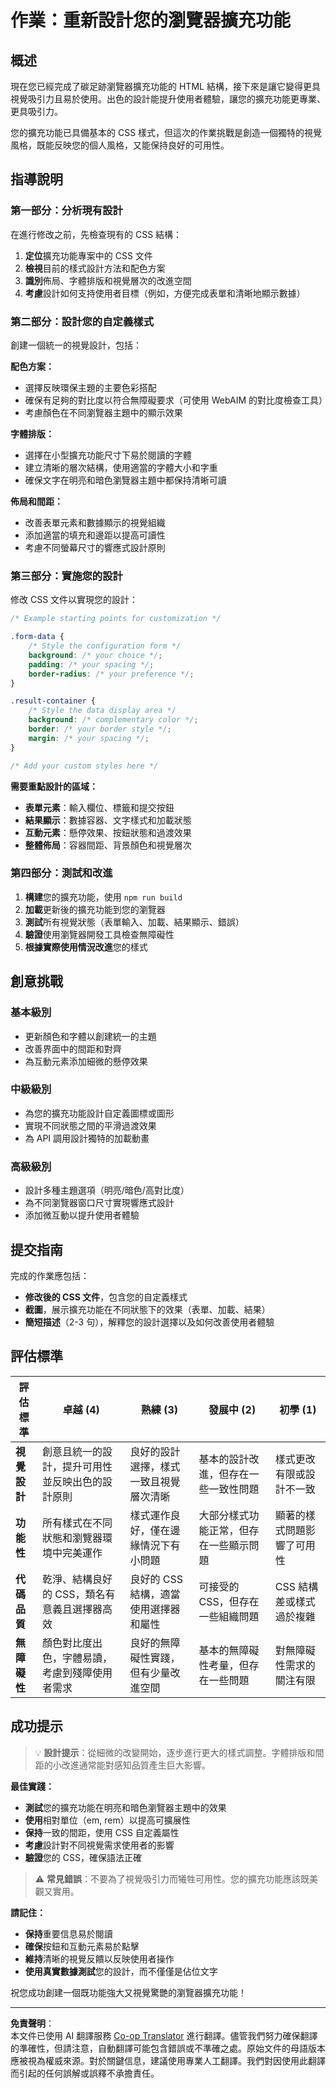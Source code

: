 <!--
CO_OP_TRANSLATOR_METADATA:
{
  "original_hash": "b6897c02603d0045dd6d8256e8714baa",
  "translation_date": "2025-10-22T22:57:49+00:00",
  "source_file": "5-browser-extension/1-about-browsers/assignment.md",
  "language_code": "mo"
}
-->
# 作業：重新設計您的瀏覽器擴充功能

## 概述

現在您已經完成了碳足跡瀏覽器擴充功能的 HTML 結構，接下來是讓它變得更具視覺吸引力且易於使用。出色的設計能提升使用者體驗，讓您的擴充功能更專業、更具吸引力。

您的擴充功能已具備基本的 CSS 樣式，但這次的作業挑戰是創造一個獨特的視覺風格，既能反映您的個人風格，又能保持良好的可用性。

## 指導說明

### 第一部分：分析現有設計

在進行修改之前，先檢查現有的 CSS 結構：

1. **定位**擴充功能專案中的 CSS 文件
2. **檢視**目前的樣式設計方法和配色方案
3. **識別**佈局、字體排版和視覺層次的改進空間
4. **考慮**設計如何支持使用者目標（例如，方便完成表單和清晰地顯示數據）

### 第二部分：設計您的自定義樣式

創建一個統一的視覺設計，包括：

**配色方案：**
- 選擇反映環保主題的主要色彩搭配
- 確保有足夠的對比度以符合無障礙要求（可使用 WebAIM 的對比度檢查工具）
- 考慮顏色在不同瀏覽器主題中的顯示效果

**字體排版：**
- 選擇在小型擴充功能尺寸下易於閱讀的字體
- 建立清晰的層次結構，使用適當的字體大小和字重
- 確保文字在明亮和暗色瀏覽器主題中都保持清晰可讀

**佈局和間距：**
- 改善表單元素和數據顯示的視覺組織
- 添加適當的填充和邊距以提高可讀性
- 考慮不同螢幕尺寸的響應式設計原則

### 第三部分：實施您的設計

修改 CSS 文件以實現您的設計：

```css
/* Example starting points for customization */

.form-data {
    /* Style the configuration form */
    background: /* your choice */;
    padding: /* your spacing */;
    border-radius: /* your preference */;
}

.result-container {
    /* Style the data display area */
    background: /* complementary color */;
    border: /* your border style */;
    margin: /* your spacing */;
}

/* Add your custom styles here */
```

**需要重點設計的區域：**
- **表單元素**：輸入欄位、標籤和提交按鈕
- **結果顯示**：數據容器、文字樣式和加載狀態
- **互動元素**：懸停效果、按鈕狀態和過渡效果
- **整體佈局**：容器間距、背景顏色和視覺層次

### 第四部分：測試和改進

1. **構建**您的擴充功能，使用 `npm run build`
2. **加載**更新後的擴充功能到您的瀏覽器
3. **測試**所有視覺狀態（表單輸入、加載、結果顯示、錯誤）
4. **驗證**使用瀏覽器開發工具檢查無障礙性
5. **根據實際使用情況改進**您的樣式

## 創意挑戰

### 基本級別
- 更新顏色和字體以創建統一的主題
- 改善界面中的間距和對齊
- 為互動元素添加細微的懸停效果

### 中級級別
- 為您的擴充功能設計自定義圖標或圖形
- 實現不同狀態之間的平滑過渡效果
- 為 API 調用設計獨特的加載動畫

### 高級級別
- 設計多種主題選項（明亮/暗色/高對比度）
- 為不同瀏覽器窗口尺寸實現響應式設計
- 添加微互動以提升使用者體驗

## 提交指南

完成的作業應包括：

- **修改後的 CSS 文件**，包含您的自定義樣式
- **截圖**，展示擴充功能在不同狀態下的效果（表單、加載、結果）
- **簡短描述**（2-3 句），解釋您的設計選擇以及如何改善使用者體驗

## 評估標準

| 評估標準 | 卓越 (4) | 熟練 (3) | 發展中 (2) | 初學 (1) |
|----------|----------|----------|----------|----------|
| **視覺設計** | 創意且統一的設計，提升可用性並反映出色的設計原則 | 良好的設計選擇，樣式一致且視覺層次清晰 | 基本的設計改進，但存在一些一致性問題 | 樣式更改有限或設計不一致 |
| **功能性** | 所有樣式在不同狀態和瀏覽器環境中完美運作 | 樣式運作良好，僅在邊緣情況下有小問題 | 大部分樣式功能正常，但存在一些顯示問題 | 顯著的樣式問題影響了可用性 |
| **代碼品質** | 乾淨、結構良好的 CSS，類名有意義且選擇器高效 | 良好的 CSS 結構，適當使用選擇器和屬性 | 可接受的 CSS，但存在一些組織問題 | CSS 結構差或樣式過於複雜 |
| **無障礙性** | 顏色對比度出色，字體易讀，考慮到殘障使用者需求 | 良好的無障礙性實踐，但有少量改進空間 | 基本的無障礙性考量，但存在一些問題 | 對無障礙性需求的關注有限 |

## 成功提示

> 💡 **設計提示**：從細微的改變開始，逐步進行更大的樣式調整。字體排版和間距的小改進通常能對感知品質產生巨大影響。

**最佳實踐：**
- **測試**您的擴充功能在明亮和暗色瀏覽器主題中的效果
- **使用**相對單位（em, rem）以提高可擴展性
- **保持**一致的間距，使用 CSS 自定義屬性
- **考慮**設計對不同視覺需求使用者的影響
- **驗證**您的 CSS，確保語法正確

> ⚠️ **常見錯誤**：不要為了視覺吸引力而犧牲可用性。您的擴充功能應該既美觀又實用。

**請記住：**
- **保持**重要信息易於閱讀
- **確保**按鈕和互動元素易於點擊
- **維持**清晰的視覺反饋以反映使用者操作
- **使用真實數據測試**您的設計，而不僅僅是佔位文字

祝您成功創建一個既功能強大又視覺驚艷的瀏覽器擴充功能！

---

**免責聲明**：  
本文件已使用 AI 翻譯服務 [Co-op Translator](https://github.com/Azure/co-op-translator) 進行翻譯。儘管我們努力確保翻譯的準確性，但請注意，自動翻譯可能包含錯誤或不準確之處。原始文件的母語版本應被視為權威來源。對於關鍵信息，建議使用專業人工翻譯。我們對因使用此翻譯而引起的任何誤解或誤釋不承擔責任。